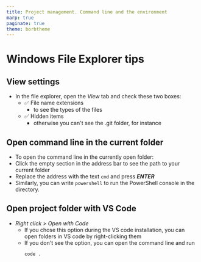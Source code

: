 ```yaml
---
title: Project management. Command line and the environment
marp: true
paginate: true
theme: borbtheme
---
```

<!-- headingDivider: 3 -->
<!-- class: invert -->

# Windows File Explorer tips

## View settings

* In the file explorer, open the *View* tab and check these two boxes:
  * ✅ File name extensions
    * to see the types of the files
  * ✅ Hidden items
    *	otherwise you can't see the .git folder, for instance

## Open command line in the current folder

* To open the command line in the currently open folder:
* Click the empty section in the address bar to see the path to your current folder
* Replace the address with the text `cmd` and press ***ENTER***
* Similarly, you can write `powershell` to run the PowerShell console in the directory.

## Open project folder with VS Code

* *Right click > Open with Code*
  * If you chose this option during the VS code installation, you can open folders in VS code by right-clicking them
  * If you don't see the option, you can open the command line and run 
    ```
    code .
    ```